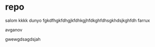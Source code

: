 # repo
salom
kkkk
dunyo
fgkdfhgkfdhgjkfdhkgjhfdkghfdhsgkhdsjkghfdh farrux

avganov


gwewgdsagdsjah

